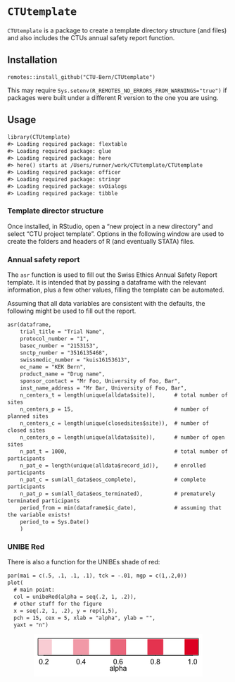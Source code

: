 <!-- README.md is generated from README.Rmd. Please edit that file -->

`CTUtemplate`
=============

`CTUtemplate` is a package to create a template directory structure (and
files) and also includes the CTUs annual safety report function.

Installation
------------

    remotes::install_github("CTU-Bern/CTUtemplate")

This may require `Sys.setenv(R_REMOTES_NO_ERRORS_FROM_WARNINGS="true")`
if packages were built under a different R version to the one you are
using.

Usage
-----

    library(CTUtemplate)
    #> Loading required package: flextable
    #> Loading required package: glue
    #> Loading required package: here
    #> here() starts at /Users/runner/work/CTUtemplate/CTUtemplate
    #> Loading required package: officer
    #> Loading required package: stringr
    #> Loading required package: svDialogs
    #> Loading required package: tibble

### Template director structure

Once installed, in RStudio, open a “new project in a new directory” and
select “CTU project template”. Options in the following window are used
to create the folders and headers of R (and eventually STATA) files.

### Annual safety report

The `asr` function is used to fill out the Swiss Ethics Annual Safety
Report template. It is intended that by passing a dataframe with the
relevant information, plus a few other values, filling the template can
be automated.

Assuming that all data variables are consistent with the defaults, the
following might be used to fill out the report.

    asr(dataframe,
        trial_title = "Trial Name",
        protocol_number = "1",
        basec_number = "2153153",
        snctp_number = "3516135468",
        swissmedic_number = "kuis16153613",
        ec_name = "KEK Bern",
        product_name = "Drug name",
        sponsor_contact = "Mr Foo, University of Foo, Bar", 
        inst_name_address = "Mr Bar, University of Foo, Bar",
        n_centers_t = length(unique(alldata$site)),      # total number of sites
        n_centers_p = 15,                                # number of planned sites
        n_centers_c = length(unique(closedsites$site)),  # number of closed sites
        n_centers_o = length(unique(alldata$site)),      # number of open sites
        n_pat_t = 1000,                                  # total number of participants
        n_pat_e = length(unique(alldata$record_id)),     # enrolled participants
        n_pat_c = sum(all_data$eos_complete),            # complete participants
        n_pat_p = sum(all_data$eos_terminated),          # prematurely terminated participants
        period_from = min(dataframe$ic_date),            # assuming that the variable exists!
        period_to = Sys.Date()
        )

### UNIBE Red

There is also a function for the UNIBEs shade of red:

    par(mai = c(.5, .1, .1, .1), tck = -.01, mgp = c(1,.2,0))
    plot(
      # main point:
      col = unibeRed(alpha = seq(.2, 1, .2)), 
      # other stuff for the figure
      x = seq(.2, 1, .2), y = rep(1,5), 
      pch = 15, cex = 5, xlab = "alpha", ylab = "", 
      yaxt = "n")

<img src="man/figures/README-unnamed-chunk-6-1.png" style="display: block; margin: auto;" />
